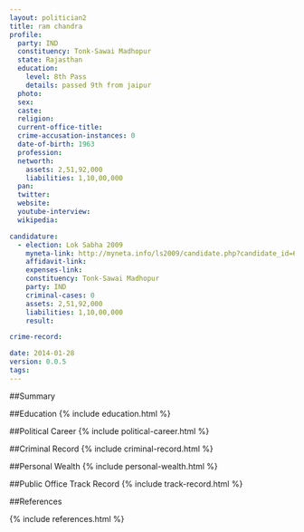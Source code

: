 ```yaml
---
layout: politician2
title: ram chandra
profile: 
  party: IND
  constituency: Tonk-Sawai Madhopur
  state: Rajasthan
  education: 
    level: 8th Pass
    details: passed 9th from jaipur
  photo: 
  sex: 
  caste: 
  religion: 
  current-office-title: 
  crime-accusation-instances: 0
  date-of-birth: 1963
  profession: 
  networth: 
    assets: 2,51,92,000
    liabilities: 1,10,00,000
  pan: 
  twitter: 
  website: 
  youtube-interview: 
  wikipedia: 

candidature: 
  - election: Lok Sabha 2009
    myneta-link: http://myneta.info/ls2009/candidate.php?candidate_id=6080
    affidavit-link: 
    expenses-link: 
    constituency: Tonk-Sawai Madhopur 
    party: IND
    criminal-cases: 0
    assets: 2,51,92,000
    liabilities: 1,10,00,000
    result:  

crime-record: 

date: 2014-01-28
version: 0.0.5
tags: 
---
```

##Summary


##Education
{% include education.html %}


##Political Career
{% include political-career.html %}


##Criminal Record
{% include criminal-record.html %}


##Personal Wealth
{% include personal-wealth.html %}


##Public Office Track Record
{% include track-record.html %}


##References


{% include references.html %}